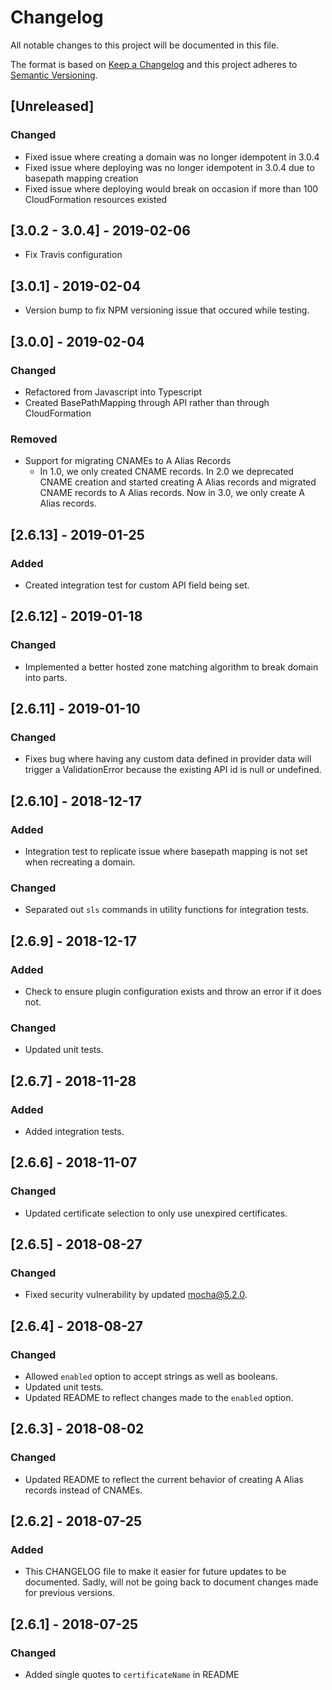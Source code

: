 # Changelog
All notable changes to this project will be documented in this file.

The format is based on [Keep a Changelog](http://keepachangelog.com/en/1.0.0/)
and this project adheres to [Semantic Versioning](http://semver.org/spec/v2.0.0.html).

## [Unreleased]

### Changed
- Fixed issue where creating a domain was no longer idempotent in 3.0.4
- Fixed issue where deploying was no longer idempotent in 3.0.4 due to basepath mapping creation
- Fixed issue where deploying would break on occasion if more than 100 CloudFormation resources existed

## [3.0.2 - 3.0.4] - 2019-02-06
- Fix Travis configuration

## [3.0.1] - 2019-02-04
- Version bump to fix NPM versioning issue that occured while testing.

## [3.0.0] - 2019-02-04

### Changed
- Refactored from Javascript into Typescript
- Created BasePathMapping through API rather than through CloudFormation

### Removed
- Support for migrating CNAMEs to A Alias Records
  - In 1.0, we only created CNAME records. In 2.0 we deprecated CNAME creation and started creating A Alias records and migrated CNAME records to A Alias records. Now in 3.0, we only create A Alias records.


## [2.6.13] - 2019-01-25

### Added
- Created integration test for custom API field being set.


## [2.6.12] - 2019-01-18

### Changed
- Implemented a better hosted zone matching algorithm to break domain into parts.


## [2.6.11] - 2019-01-10

### Changed
- Fixes bug where having any custom data defined in provider data will trigger a ValidationError because the existing API id is null or undefined.


## [2.6.10] - 2018-12-17

### Added
- Integration test to replicate issue where basepath mapping is not set when recreating a domain.

### Changed
- Separated out `sls` commands in utility functions for integration tests.


## [2.6.9] - 2018-12-17

### Added
- Check to ensure plugin configuration exists and throw an error if it does not.

### Changed
- Updated unit tests.

## [2.6.7] - 2018-11-28

### Added
- Added integration tests.

## [2.6.6] - 2018-11-07

### Changed
- Updated certificate selection to only use unexpired certificates.

## [2.6.5] - 2018-08-27

### Changed
- Fixed security vulnerability by updated mocha@5.2.0.

## [2.6.4] - 2018-08-27

### Changed
- Allowed `enabled` option to accept strings as well as booleans.
- Updated unit tests.
- Updated README to reflect changes made to the `enabled` option.

## [2.6.3] - 2018-08-02

### Changed
- Updated README to reflect the current behavior of creating A Alias records instead of CNAMEs.

## [2.6.2] - 2018-07-25

### Added
- This CHANGELOG file to make it easier for future updates to be documented. Sadly, will not be going back to document changes made for previous versions.

## [2.6.1] - 2018-07-25

### Changed
- Added single quotes to `certificateName` in README
